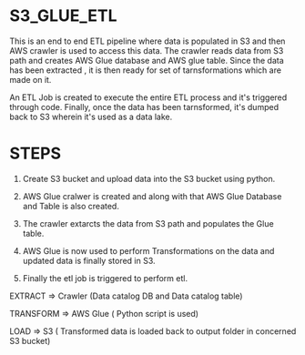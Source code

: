 # S3_GLUE_ETL

This is an end to end ETL pipeline where data is populated in S3 and then AWS crawler is used to access this data. The crawler reads data from S3 path and creates AWS Glue database and AWS glue table. Since the data has been extracted , it is then ready for set of tarnsformations which are made on it.

An ETL Job is created to execute the entire ETL process and it's triggered through code. Finally, once the data has been tarnsformed, it's dumped back to S3 wherein it's used as a data lake.

# STEPS

1. Create S3 bucket and upload data into the S3 bucket using python.

2. AWS Glue cralwer is created and along with that AWS Glue Database and Table is also created.
   
3. The crawler extarcts the data from S3 path and populates the Glue table.
   
4. AWS Glue is now used to perform Transformations on the data and updated data is finally stored in S3.
   
5. Finally the etl job is triggered to perform etl.


EXTRACT => Crawler (Data catalog DB and Data catalog table)

TRANSFORM => AWS Glue ( Python script is used)

LOAD => S3 ( Transformed data is loaded back to output folder in concerned S3 bucket)

